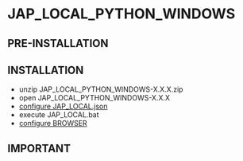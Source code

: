 # JAP\_LOCAL\_PYTHON\_WINDOWS #

## PRE-INSTALLATION ##

## INSTALLATION ##
  * unzip JAP\_LOCAL\_PYTHON\_WINDOWS-X.X.X.zip
  * open JAP\_LOCAL\_PYTHON\_WINDOWS-X.X.X
  * [configure JAP\_LOCAL.json](CONFIGURE_JAP_LOCAL.md)
  * execute JAP\_LOCAL.bat
  * [configure BROWSER](CONFIGURE_BROWSER.md)

## IMPORTANT ##